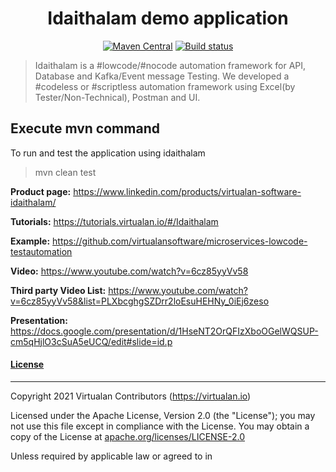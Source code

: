 <h1 align="center">Idaithalam demo application</h1>

<div align="center">

   [![Maven Central](https://img.shields.io/maven-central/v/io.virtualan/idaithalam.svg?label=Maven%20Central)](https://search.maven.org/search?q=g:%22io.virtualan%22%20AND%20a:%22idaithalam%22)  [![Build status](https://ci.appveyor.com/api/projects/status/je9uhjcnlle4w8b4/branch/main?svg=true)](https://ci.appveyor.com/project/elans3/microservices-lowcode-testautomation/branch/main)
             
</div>

   > Idaithalam is a #lowcode/#nocode automation framework for API, Database and Kafka/Event message Testing. We developed a #codeless or #scriptless automation framework using Excel(by Tester/Non-Technical), Postman and UI.

## Execute mvn command 
  To run and test the application using idaithalam
 
 > mvn clean test



**Product page:** https://www.linkedin.com/products/virtualan-software-idaithalam/

**Tutorials:**  https://tutorials.virtualan.io/#/Idaithalam

**Example:**  https://github.com/virtualansoftware/microservices-lowcode-testautomation  

**Video:**  https://www.youtube.com/watch?v=6cz85yyVv58 

**Third party Video List:** https://www.youtube.com/watch?v=6cz85yyVv58&list=PLXbcghgSZDrr2loEsuHEHNy_0iEj6zeso

**Presentation:**  https://docs.google.com/presentation/d/1HseNT2OrQFIzXboOGelWQSUP-cm5qHjlO3cSuA5eUCQ/edit#slide=id.p 



#### [License](#table-of-contents)
-------

Copyright 2021 Virtualan Contributors (https://virtualan.io)  

Licensed under the Apache License, Version 2.0 (the "License");
you may not use this file except in compliance with the License.
You may obtain a copy of the License at [apache.org/licenses/LICENSE-2.0](http://www.apache.org/licenses/LICENSE-2.0)

Unless required by applicable law or agreed to in
